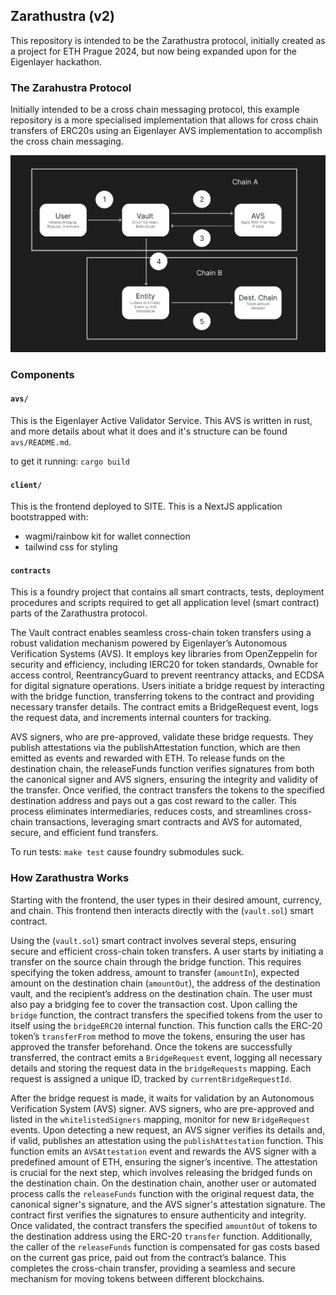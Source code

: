 ## Zarathustra (v2)

This repository is intended to be the Zarathustra protocol, initially created as a project for ETH Prague 2024, but now being expanded upon for the Eigenlayer hackathon.

### The Zarahustra Protocol

Initially intended to be a cross chain messaging protocol, this example repository is a more specialised implementation that allows for cross chain transfers of ERC20s using an Eigenlayer AVS implementation to accomplish the cross chain messaging.

![Alt text](image-documentation/overview.png?raw=true "Title")

### Components

#### `avs/`

This is the Eigenlayer Active Validator Service. This AVS is written in rust, and more details about what it does and it's structure can be found `avs/README.md`.

to get it running: `cargo build`

#### `client/`

This is the frontend deployed to SITE. This is a NextJS application bootstrapped with:

- wagmi/rainbow kit for wallet connection
- tailwind css for styling

#### `contracts`

This is a foundry project that contains all smart contracts, tests, deployment procedures and scripts required to get all application level (smart contract) parts of the Zarathustra protocol.

The Vault contract enables seamless cross-chain token transfers using a robust validation mechanism powered by Eigenlayer’s Autonomous Verification Systems (AVS). It employs key libraries from OpenZeppelin for security and efficiency, including IERC20 for token standards, Ownable for access control, ReentrancyGuard to prevent reentrancy attacks, and ECDSA for digital signature operations. Users initiate a bridge request by interacting with the bridge function, transferring tokens to the contract and providing necessary transfer details. The contract emits a BridgeRequest event, logs the request data, and increments internal counters for tracking.

AVS signers, who are pre-approved, validate these bridge requests. They publish attestations via the publishAttestation function, which are then emitted as events and rewarded with ETH. To release funds on the destination chain, the releaseFunds function verifies signatures from both the canonical signer and AVS signers, ensuring the integrity and validity of the transfer. Once verified, the contract transfers the tokens to the specified destination address and pays out a gas cost reward to the caller. This process eliminates intermediaries, reduces costs, and streamlines cross-chain transactions, leveraging smart contracts and AVS for automated, secure, and efficient fund transfers.

To run tests: `make test` cause foundry submodules suck.

### How Zarathustra Works

Starting with the frontend, the user types in their desired amount, currency, and chain. This frontend then interacts directly with the (`vault.sol`) smart contract.

Using the (`vault.sol`) smart contract involves several steps, ensuring secure and efficient cross-chain token transfers. A user starts by initiating a transfer on the source chain through the bridge function. This requires specifying the token address, amount to transfer (`amountIn`), expected amount on the destination chain (`amountOut`), the address of the destination vault, and the recipient’s address on the destination chain. The user must also pay a bridging fee to cover the transaction cost. Upon calling the `bridge` function, the contract transfers the specified tokens from the user to itself using the `bridgeERC20` internal function. This function calls the ERC-20 token’s `transferFrom` method to move the tokens, ensuring the user has approved the transfer beforehand. Once the tokens are successfully transferred, the contract emits a `BridgeRequest` event, logging all necessary details and storing the request data in the `bridgeRequests` mapping. Each request is assigned a unique ID, tracked by `currentBridgeRequestId`.

After the bridge request is made, it waits for validation by an Autonomous Verification System (AVS) signer. AVS signers, who are pre-approved and listed in the `whitelistedSigners` mapping, monitor for new `BridgeRequest` events. Upon detecting a new request, an AVS signer verifies its details and, if valid, publishes an attestation using the `publishAttestation` function. This function emits an `AVSAttestation` event and rewards the AVS signer with a predefined amount of ETH, ensuring the signer’s incentive. The attestation is crucial for the next step, which involves releasing the bridged funds on the destination chain. On the destination chain, another user or automated process calls the `releaseFunds` function with the original request data, the canonical signer's signature, and the AVS signer's attestation signature. The contract first verifies the signatures to ensure authenticity and integrity. Once validated, the contract transfers the specified `amountOut` of tokens to the destination address using the ERC-20 `transfer` function. Additionally, the caller of the `releaseFunds` function is compensated for gas costs based on the current gas price, paid out from the contract’s balance. This completes the cross-chain transfer, providing a seamless and secure mechanism for moving tokens between different blockchains.


